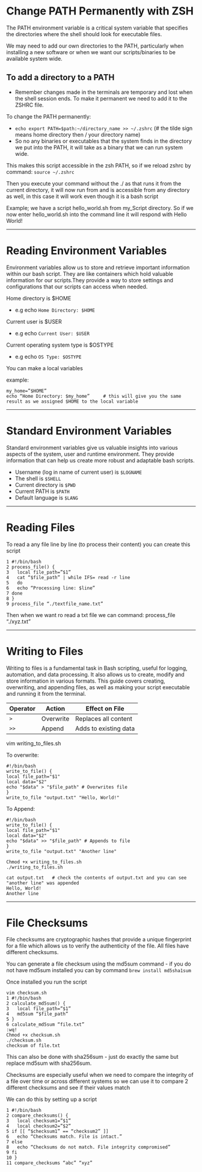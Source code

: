 # Change PATH Permanently with ZSH

The PATH environment variable is a critical system variable that specifies the directories where the shell should look for executable files.

We may need to add our own directories to the PATH, particularly when installing a new software or when we want our scripts/binaries to be available system wide.

## To add a directory to a PATH
- Remember changes made in the terminals are temporary and lost when the shell session ends. To make it permanent we need to add it to the ZSHRC file.

To change the PATH permanently:
- `echo export PATH=$path:~/directory_name >> ~/.zshrc` (# the tilde sign means home directory then / your directory name)
- So no any binaries or executables that the system finds in the directory we put into the PATH, it will take as a binary that we can run system wide.

This makes this script accessible in the zsh PATH, so if we reload zshrc by command: `source ~/.zshrc`

Then you execute your command without the ./ as that runs it from the current directory, it will now run from and is accessible from any directory as well, in this case it will work even though it is a bash script

Example; we have a script hello_world.sh from my_Script directory. So if we now enter hello_world.sh into the command line it will respond with Hello World!

---

# Reading Environment Variables

Environment variables allow us to store and retrieve important information within our bash script. They are like containers which hold valuable information for our scripts.They provide a way to store settings and configurations that our scripts can access when needed.

Home directory is $HOME 
- e.g echo `Home Directory: $HOME`

Current user is $USER 
- e.g echo `Current User: $USER`
  
Current operating system type is $OSTYPE 
- e.g echo `OS Type: $OSTYPE`

You can make a local variables

example:

```
my_home=”$HOME”
echo “Home Directory: $my_home”     # this will give you the same result as we assigned $HOME to the local variable
```

---

# Standard Environment Variables

Standard environment variables give us valuable insights into various aspects of the system, user and runtime environment. They provide information that can help us create more robust and adaptable bash scripts.

- Username (log in name of current user) is `$LOGNAME`
- The shell is `$SHELL`
- Current directory is `$PWD`
- Current PATH is `$PATH`
- Default language is `$LANG`

---

# Reading Files

To read a any file line by line (to process their content) you can create this script

```
1 #!/bin/bash
2 process_file() {
3 	local file_path=”$1”
4	cat “$file_path” | while IFS= read -r line
5 	do	
6 	echo “Processing line: $line”
7 done
8 }
9 process_file “./textfile_name.txt”
```

Then when we want ro read a txt file we can command: process_file “./xyz.txt”

---

# Writing to Files

Writing to files is a fundamental task in Bash scripting, useful for logging, automation, and data processing. It also allows us to create, modify and store information in various formats. This guide covers creating, overwriting, and appending files, as well as making your script executable and running it from the terminal.


| Operator | Action     | Effect on File        |
|----------|------------|-----------------------|
| `>`      | Overwrite  | Replaces all content  |
| `>>`     | Append     | Adds to existing data |


vim writing_to_files.sh

To overwrite:
```
#!/bin/bash
write_to_file() {
local file_path="$1"
local data="$2"
echo "$data" > "$file_path" # Overwrites file
}
write_to_file "output.txt" "Hello, World!"
```

To Append:

```
#!/bin/bash
write_to_file() {
local file_path="$1"
local data="$2"
echo "$data" >> "$file_path" # Appends to file
}
write_to_file "output.txt" "Another line"

Chmod +x writing_to_files.sh
./writing_to_files.sh

cat output.txt   # check the contents of output.txt and you can see "another line" was appended
Hello, World!
Another line
```

---

# File Checksums

File checksums are cryptographic hashes that provide a unique fingerprint for a file which allows us to verify the authenticity of the file. All files have different checksums.

You can generate a file checksum using the md5sum command - if you do not have md5sum installed you can by command `brew install md5sha1sum`

Once installed you run the script

```
vim checksum.sh
1 #!/bin/bash
2 calculate_md5sum() {
3 	local file_path=”$1”
4 	md5sum “$file_path”
5 }
6 calculate_md5sum “file.txt”
:wq!
Chmod +x checksum.sh
./checksum.sh
checksum of file.txt
```

This can also be done with sha256sum - just do exactly the same but replace md5sum with sha256sum.

Checksums are especially useful when we need to compare the integrity of a file over time or across different systems so we can use it to compare 2 different checksums and see if their values match

We can do this by setting up a script

```
1 #!/bin/bash
2 compare_checksums() {
3 	local checksum1=”$1”
4 	local checksum2=”$2”
5 if [[ “$checksum1” == “checksum2” ]]
6 	echo “Checksums match. File is intact.”
7 else
8	echo “Checksums do not match. File integrity compromised”
9 fi
10 }
11 compare_checksums “abc” “xyz”
```
